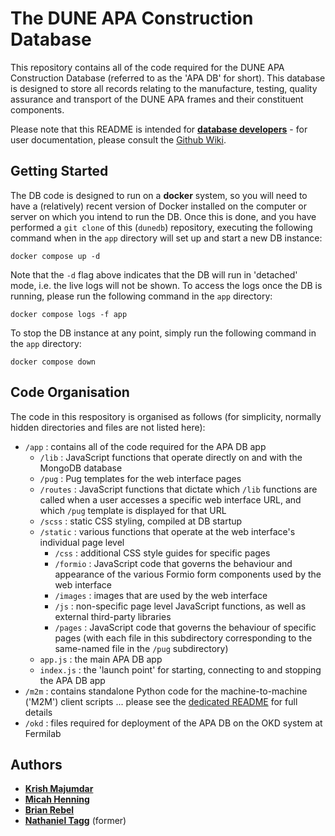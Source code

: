 # The DUNE APA Construction Database

This repository contains all of the code required for the DUNE APA Construction Database (referred to as the 'APA DB' for short).  This database is designed to store all records relating to the manufacture, testing, quality assurance and transport of the DUNE APA frames and their constituent components.

Please note that this README is intended for <u>**database developers**</u> - for user documentation, please consult the [Github Wiki](https://github.com/DUNE/dunedb/wiki).


## Getting Started

The DB code is designed to run on a **docker** system, so you will need to have a (relatively) recent version of Docker installed on the computer or server on which you intend to run the DB.  Once this is done, and you have performed a `git clone` of this (`dunedb`) repository, executing the following command when in the `app` directory will set up and start a new DB instance:

```
docker compose up -d
```

Note that the `-d` flag above indicates that the DB will run in 'detached' mode, i.e. the live logs will not be shown.  To access the logs once the DB is running, please run the following command in the `app` directory:

```
docker compose logs -f app
```

To stop the DB instance at any point, simply run the following command in the `app` directory:

```
docker compose down
```


## Code Organisation

The code in this respository is organised as follows (for simplicity, normally hidden directories and files are not listed here):

* `/app` : contains all of the code required for the APA DB app
    * `/lib` : JavaScript functions that operate directly on and with the MongoDB database
    * `/pug` : Pug templates for the web interface pages
    * `/routes` : JavaScript functions that dictate which `/lib` functions are called when a user accesses a specific web interface URL, and which `/pug` template is displayed for that URL
    * `/scss` : static CSS styling, compiled at DB startup
    * `/static` : various functions that operate at the web interface's individual page level
        * `/css` : additional CSS style guides for specific pages
        * `/formio` : JavaScript code that governs the behaviour and appearance of the various Formio form components used by the web interface
        * `/images` : images that are used by the web interface
        * `/js` : non-specific page level JavaScript functions, as well as external third-party libraries
        * `/pages` : JavaScript code that governs the behaviour of specific pages (with each file in this subdirectory corresponding to the same-named file in the `/pug` subdirectory)
    * `app.js` : the main APA DB app
    * `index.js` : the 'launch point' for starting, connecting to and stopping the APA DB app
* `/m2m` : contains standalone Python code for the machine-to-machine ('M2M') client scripts ... please see the [dedicated README](https://github.com/DUNE/dunedb/tree/staging/m2m#readme) for full details
* `/okd` : files required for deployment of the APA DB on the OKD system at Fermilab


## Authors

* [**Krish Majumdar**](https://github.com/krishmaj)
* [**Micah Henning**](https://micah.soy)
* [**Brian Rebel**](https://github.com/bjrebel)
* [**Nathaniel Tagg**](https://github.com/nathanieltagg) (former)
